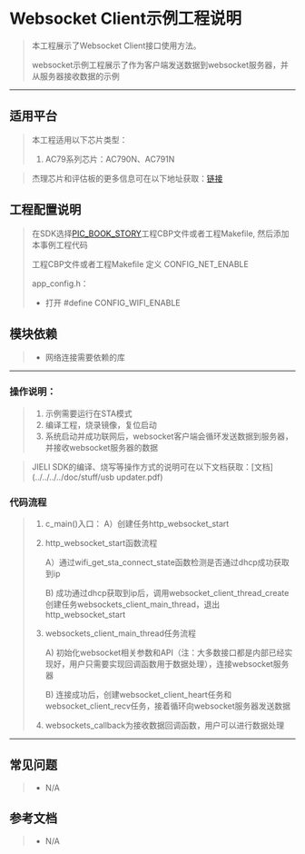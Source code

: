 ﻿# Websocket Client示例工程说明

> 本工程展示了Websocket Client接口使用方法。
>
> websocket示例工程展示了作为客户端发送数据到websocket服务器，并从服务器接收数据的示例

---

## 适用平台

> 本工程适用以下芯片类型：
>
> 1. AC79系列芯片：AC790N、AC791N

> 杰理芯片和评估板的更多信息可在以下地址获取：[链接](https://shop321455197.taobao.com/?spm=a230r.7195193.1997079397.2.2a6d391d3n5udo)

## 工程配置说明

> 在SDK选择[PIC_BOOK_STORY](../../../../apps/wifi_story_machine/board)工程CBP文件或者工程Makefile, 然后添加本事例工程代码
>
> 工程CBP文件或者工程Makefile 定义 CONFIG_NET_ENABLE
>
> app_config.h：
>
> * 打开 #define CONFIG_WIFI_ENABLE

## 模块依赖

> * 网络连接需要依赖的库

---



### 操作说明：

> 1. 示例需要运行在STA模式
> 3. 编译工程，烧录镜像，复位启动
> 4. 系统启动并成功联网后，websocket客户端会循环发送数据到服务器，并接收websocket服务器的数据

> JIELI SDK的编译、烧写等操作方式的说明可在以下文档获取：[文档](../../../../doc/stuff/usb updater.pdf)

### 代码流程

> 1. c_main()入口：
>     A）创建任务http_websocket_start
>
> 2. http_websocket_start函数流程
>
>     A）通过wifi_get_sta_connect_state函数检测是否通过dhcp成功获取到ip
>
>     B)  成功通过dhcp获取到ip后，调用websocket_client_thread_create创建任务websockets_client_main_thread，退出http_websocket_start
>
> 3. websockets_client_main_thread任务流程
>
>     A)  初始化websocket相关参数和API（注：大多数接口都是内部已经实现好，用户只需要实现回调函数用于数据处理），连接websocket服务器
>
>     B)  连接成功后，创建websocket_client_heart任务和websocket_client_recv任务，接着循环向websocket服务器发送数据
>
> 4. websockets_callback为接收数据回调函数，用户可以进行数据处理
---

## 常见问题

> * N/A

## 参考文档

> * N/A
